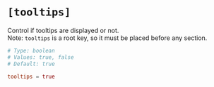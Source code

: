 # `[tooltips]`

Control if tooltips are displayed or not.   
Note: `tooltips` is a root key, so it must be placed before any section.

```toml
# Type: boolean
# Values: true, false
# Default: true

tooltips = true
```
